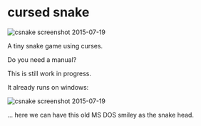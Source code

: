 # cursed snake

![csnake screenshot 2015-07-19](/../screenshots/csnake_20150719.png?raw=true
"csnake running in urxvt")

A tiny snake game using curses.

Do you need a manual?

This is still work in progress.

It already runs on windows:

![csnake screenshot 2015-07-19](/../screenshots/csnake_win_20150719.png?raw=true
"csnake running on my windows dev box")

... here we can have this old MS DOS smiley as the snake head.
